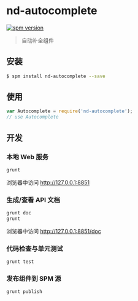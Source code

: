 # nd-autocomplete

[![spm version](http://spmjs.io/badge/nd-autocomplete)](http://spmjs.io/package/nd-autocomplete)

> 自动补全组件

## 安装

```bash
$ spm install nd-autocomplete --save
```

## 使用

```js
var Autocomplete = require('nd-autocomplete');
// use Autocomplete
```
## 开发

### 本地 Web 服务

```bash
grunt
```

浏览器中访问 http://127.0.0.1:8851

### 生成/查看 API 文档

```bash
grunt doc
grunt
```

浏览器中访问 http://127.0.0.1:8851/doc

### 代码检查与单元测试

```bash
grunt test
```

### 发布组件到 SPM 源

```bash
grunt publish
```
